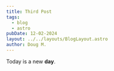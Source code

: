 ```yaml
---
title: Third Post
tags:
  - blog
  - astro
pubDate: 12-02-2024
layout: ../../layouts/BlogLayout.astro
author: Doug M.
---
```


Today is a new **day**.